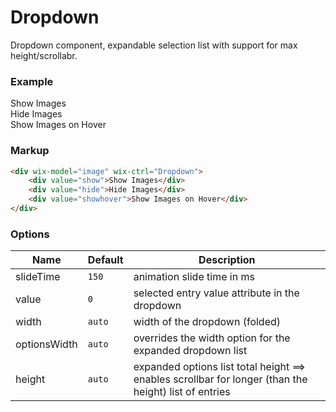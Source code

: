 # Dropdown

Dropdown component, expandable selection list with support for max height/scrollabr.

### Example

<div wix-model="image" wix-ctrl="Dropdown">
	<div value="show">Show Images</div>
    <div value="hide">Hide Images</div>
	<div value="showhover">Show Images on Hover</div>
</div>

### Markup
```html
<div wix-model="image" wix-ctrl="Dropdown">
	<div value="show">Show Images</div>
    <div value="hide">Hide Images</div>
	<div value="showhover">Show Images on Hover</div>
</div>
```

### Options

Name         | Default | Description
-------------|---------|------------
slideTime    | `150`   | animation slide time in ms
value        | `0`     | selected entry value attribute in the dropdown
width        | `auto`  | width of the dropdown (folded)
optionsWidth | `auto`  | overrides the width option for the expanded dropdown list
height       | `auto`  | expanded options list total height ==> enables scrollbar for longer (than the height) list of entries
